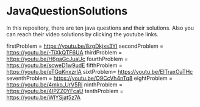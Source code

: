 # JavaQuestionSolutions
In this repository, there are ten java questions and their solutions. Also you can reach their video solutions by clicking the youtube links.

firstProblem = https://youtu.be/8zgDkjxs3YI
secondProblem = https://youtu.be/-TiXkQTF6UA
thirdProblem = https://youtu.be/H6gaGcJuaUc
fourthProblem = https://youtu.be/scweD1w9udE
fifthProblem = https://youtu.be/eTGqKnxzrIA
sixtProblem= https://youtu.be/EITraxOaTHc
seventhProblem = https://youtu.be/O9CcVh4nTq8
eightProblem = https://youtu.be/4mko_UrV5RI
ninthProblem = https://youtu.be/4lPZZ0YFcaU
tenthProblem = https://youtu.be/WIYSjat5z7A
